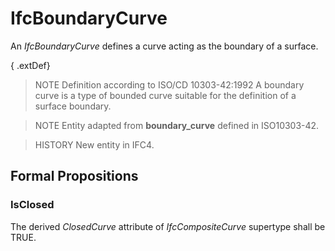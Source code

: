 # IfcBoundaryCurve

An _IfcBoundaryCurve_ defines a curve acting as the boundary of a surface.<!-- end of definition -->

{ .extDef}
> NOTE Definition according to ISO/CD 10303-42:1992
> A boundary curve is a type of bounded curve suitable for the definition of a surface boundary.

> NOTE Entity adapted from **boundary_curve** defined in ISO10303-42.

> HISTORY New entity in IFC4.

## Formal Propositions

### IsClosed
The derived _ClosedCurve_ attribute of _IfcCompositeCurve_ supertype shall be TRUE.
